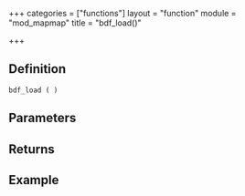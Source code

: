 +++
categories = ["functions"]
layout = "function"
module = "mod_mapmap"
title = "bdf_load()"

+++

## Definition

    bdf_load ( )

## Parameters

## Returns

## Example
